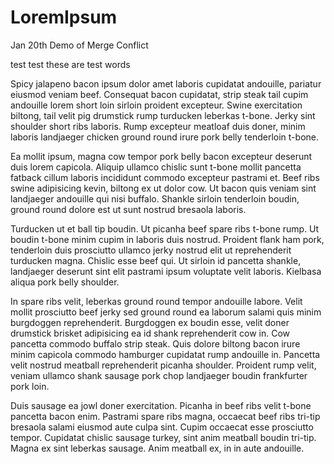 # LoremIpsum
Jan 20th Demo of Merge Conflict

test test these are test words

Spicy jalapeno bacon ipsum dolor amet laboris cupidatat andouille, pariatur eiusmod veniam beef. Consequat bacon cupidatat, strip steak tail cupim andouille lorem short loin sirloin proident excepteur. Swine exercitation biltong, tail velit pig drumstick rump turducken leberkas t-bone. Jerky sint shoulder short ribs laboris. Rump excepteur meatloaf duis doner, minim laboris landjaeger chicken ground round irure pork belly tenderloin t-bone.

Ea mollit ipsum, magna cow tempor pork belly bacon excepteur deserunt duis lorem capicola. Aliquip ullamco chislic sunt t-bone mollit pancetta fatback cillum laboris incididunt commodo excepteur pastrami et. Beef ribs swine adipisicing kevin, biltong ex ut dolor cow. Ut bacon quis veniam sint landjaeger andouille qui nisi buffalo. Shankle sirloin tenderloin boudin, ground round dolore est ut sunt nostrud bresaola laboris.

Turducken ut et ball tip boudin. Ut picanha beef spare ribs t-bone rump. Ut boudin t-bone minim cupim in laboris duis nostrud. Proident flank ham pork, tenderloin duis prosciutto ullamco jerky nostrud elit ut reprehenderit turducken magna. Chislic esse beef qui. Ut sirloin id pancetta shankle, landjaeger deserunt sint elit pastrami ipsum voluptate velit laboris. Kielbasa aliqua pork belly shoulder.

In spare ribs velit, leberkas ground round tempor andouille labore. Velit mollit prosciutto beef jerky sed ground round ea laborum salami quis minim burgdoggen reprehenderit. Burgdoggen ex boudin esse, velit doner drumstick brisket adipisicing ea id shank reprehenderit cow in. Cow pancetta commodo buffalo strip steak. Quis dolore biltong bacon irure minim capicola commodo hamburger cupidatat rump andouille in. Pancetta velit nostrud meatball reprehenderit picanha shoulder. Proident rump velit, veniam ullamco shank sausage pork chop landjaeger boudin frankfurter pork loin.

Duis sausage ea jowl doner exercitation. Picanha in beef ribs velit t-bone pancetta bacon enim. Pastrami spare ribs magna, occaecat beef ribs tri-tip bresaola salami eiusmod aute culpa sint. Cupim occaecat esse prosciutto tempor. Cupidatat chislic sausage turkey, sint anim meatball boudin tri-tip. Magna ex sint leberkas sausage. Anim meatball ex, in in aute andouille.
